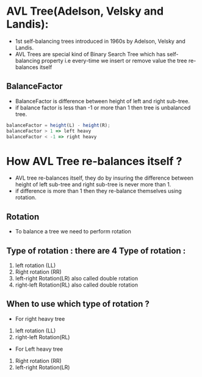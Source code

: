 # AVL Tree(Adelson, Velsky and Landis):

- 1st self-balancing trees introduced in 1960s by Adelson, Velsky and Landis.
- AVL Trees are special kind of Binary Search Tree which has self-balancing property i.e every-time we insert or remove value the tree re-balances itself

## BalanceFactor

- BalanceFactor is difference between height of left and right sub-tree.
- if balance factor is less than -1 or more than 1 then tree is unbalanced tree.

```js
balanceFactor = height(L) - height(R);
balanceFactor > 1 => left heavy
balanceFactor < -1 => right heavy
```

# How AVL Tree re-balances itself ?

- AVL tree re-balances itself, they do by insuring the difference between height of left sub-tree and right sub-tree is never more than 1.
- if difference is more than 1 then they re-balance themselves using rotation.

## Rotation

- To balance a tree we need to perform rotation

## Type of rotation : there are 4 Type of rotation :

1. left rotation (LL)
2. Right rotation (RR)
3. left-right Rotation(LR) also called double rotation
4. right-left Rotation(RL) also called double rotation

## When to use which type of rotation ?

- For right heavy tree

1. left rotation (LL)
2. right-left Rotation(RL)

- For Left heavy tree

1. Right rotation (RR)
2. left-right Rotation(LR)

